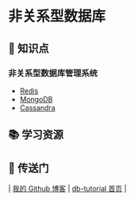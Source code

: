 # 非关系型数据库

## :memo: 知识点

### 非关系型数据库管理系统

- [Redis](redis)
- [MongoDB](mongodb)
- [Cassandra](Cassandra.md)

## :books: 学习资源

## :door: 传送门

| [我的 Github 博客](https://github.com/dunwu/blog) | [db-tutorial 首页](https://github.com/dunwu/db-tutorial) |
